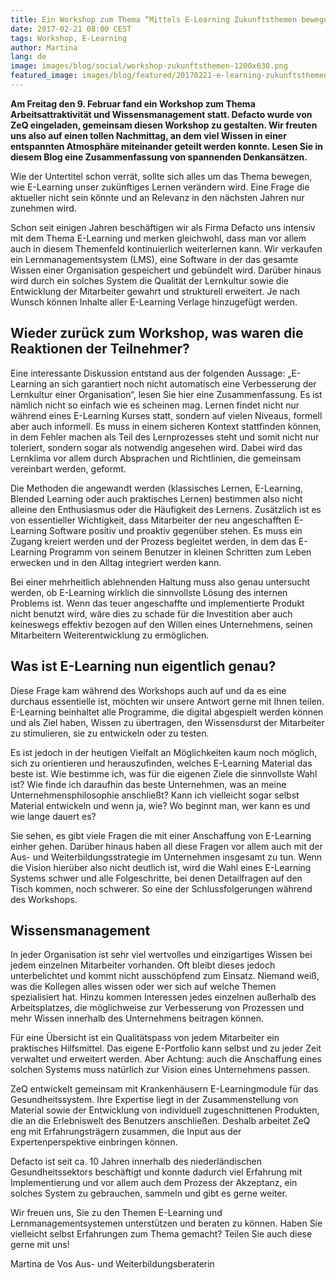 ```yaml
---
title: Ein Workshop zum Thema “Mittels E-Learning Zukunftsthemen bewegen”
date: 2017-02-21 08:00 CEST
tags: Workshop, E-Learning
author: Martina
lang: de
image: images/blog/social/workshop-zukunftsthemen-1200x630.png
featured_image: images/blog/featured/20170221-e-learning-zukunftsthemen.jpg
---
```


**Am Freitag den 9. Februar fand ein Workshop zum Thema Arbeitsattraktivität und Wissensmanagement statt. Defacto wurde von ZeQ eingeladen, gemeinsam diesen Workshop zu gestalten. Wir freuten uns also auf einen tollen Nachmittag, an dem viel Wissen in einer entspannten Atmosphäre miteinander geteilt werden konnte. Lesen Sie in diesem Blog eine Zusammenfassung von spannenden Denkansätzen.**

Wie der Untertitel schon verrät, sollte sich alles um das Thema bewegen, wie E-Learning unser zukünftiges Lernen verändern wird. Eine Frage die aktueller nicht sein könnte und an Relevanz in den nächsten Jahren nur zunehmen wird.

Schon seit einigen Jahren beschäftigen wir als Firma Defacto uns intensiv mit dem Thema E-Learning und merken gleichwohl, dass man vor allem auch in diesem Themenfeld kontinuierlich weiterlernen kann. Wir verkaufen ein Lernmanagementsystem (LMS), eine Software in der das gesamte Wissen einer Organisation gespeichert und gebündelt wird. Darüber hinaus wird durch ein solches System die Qualität der Lernkultur sowie die Entwicklung der Mitarbeiter gewahrt und strukturell erweitert. Je nach Wunsch können Inhalte aller E-Learning Verlage hinzugefügt werden.

## Wieder zurück zum Workshop, was waren die Reaktionen der Teilnehmer?

Eine interessante Diskussion entstand aus der folgenden Aussage: „E-Learning an sich garantiert noch nicht automatisch eine Verbesserung der Lernkultur einer Organisation“, lesen Sie hier eine Zusammenfassung. Es ist nämlich nicht so einfach wie es scheinen mag. Lernen findet nicht nur während eines E-Learning Kurses statt, sondern auf vielen Niveaus, formell aber auch informell. Es muss in einem sicheren Kontext stattfinden können, in dem Fehler machen als Teil des Lernprozesses steht und somit nicht nur toleriert, sondern sogar als notwendig angesehen wird. Dabei wird das Lernklima vor allem durch Absprachen und Richtlinien, die gemeinsam vereinbart werden, geformt.

Die Methoden die angewandt werden (klassisches Lernen, E-Learning, Blended Learning oder auch praktisches Lernen) bestimmen also nicht alleine den Enthusiasmus oder die Häufigkeit des Lernens. Zusätzlich ist es von essentieller Wichtigkeit, dass Mitarbeiter der neu angeschafften E-Learning Software positiv und proaktiv gegenüber stehen. Es muss ein Zugang kreiert werden und der Prozess begleitet werden, in dem das E-Learning Programm von seinem Benutzer in kleinen Schritten zum Leben erwecken und in den Alltag integriert werden kann.

Bei einer mehrheitlich ablehnenden Haltung muss also genau untersucht werden, ob E-Learning wirklich die sinnvollste Lösung des internen Problems ist. Wenn das teuer angeschaffte und implementierte Produkt nicht benutzt wird, wäre dies zu schade für die Investition aber auch keineswegs effektiv bezogen auf den Willen eines Unternehmens, seinen Mitarbeitern Weiterentwicklung zu ermöglichen.

## Was ist E-Learning nun eigentlich genau?

Diese Frage kam während des Workshops auch auf und da es eine durchaus essentielle ist, möchten wir unsere Antwort gerne mit Ihnen teilen. E-Learning beinhaltet alle Programme, die digital abgespielt werden können und als Ziel haben, Wissen zu übertragen, den Wissensdurst der Mitarbeiter zu stimulieren, sie zu entwickeln oder zu testen.

Es ist jedoch in der heutigen Vielfalt an Möglichkeiten kaum noch möglich, sich zu orientieren und herauszufinden, welches E-Learning Material das beste ist. Wie bestimme ich, was für die eigenen Ziele die sinnvollste Wahl ist? Wie finde ich daraufhin das beste Unternehmen, was an meine Unternehmensphilosophie anschließt? Kann ich vielleicht sogar selbst Material entwickeln und wenn ja, wie? Wo beginnt man, wer kann es und wie lange dauert es?

Sie sehen, es gibt viele Fragen die mit einer Anschaffung von E-Learning einher gehen. Darüber hinaus haben all diese Fragen vor allem auch mit der Aus- und Weiterbildungsstrategie im Unternehmen insgesamt zu tun. Wenn die Vision hierüber also nicht deutlich ist, wird die Wahl eines E-Learning Systems schwer und alle Folgeschritte, bei denen Detailfragen auf den Tisch kommen, noch schwerer. So eine der Schlussfolgerungen während des Workshops.

## Wissensmanagement

In jeder Organisation ist sehr viel wertvolles und einzigartiges Wissen bei jedem einzelnen Mitarbeiter vorhanden. Oft bleibt dieses jedoch unterbelichtet und kommt nicht ausschöpfend zum Einsatz. Niemand weiß, was die Kollegen alles wissen oder wer sich auf welche Themen spezialisiert hat. Hinzu kommen Interessen jedes einzelnen außerhalb des Arbeitsplatzes, die möglichweise zur Verbesserung von Prozessen und mehr Wissen innerhalb des Unternehmens beitragen können.

Für eine Übersicht ist ein Qualitätspass von jedem Mitarbeiter ein praktisches Hilfsmittel. Das eigene E-Portfolio kann selbst und zu jeder Zeit verwaltet und erweitert werden. Aber Achtung: auch die Anschaffung eines solchen Systems muss natürlich zur Vision eines Unternehmens passen.

ZeQ entwickelt gemeinsam mit Krankenhäusern E-Learningmodule für das Gesundheitssystem. Ihre Expertise liegt in der Zusammenstellung von Material sowie der Entwicklung von individuell zugeschnittenen Produkten, die an die Erlebniswelt des Benutzers anschließen. Deshalb arbeitet ZeQ eng mit Erfahrungsträgern zusammen, die Input aus der Expertenperspektive einbringen können.

Defacto ist seit ca. 10 Jahren innerhalb des niederländischen Gesundheitssektors beschäftigt und konnte dadurch viel Erfahrung mit Implementierung und vor allem auch dem Prozess der Akzeptanz, ein solches System zu gebrauchen, sammeln und gibt es gerne weiter.

Wir freuen uns, Sie zu den Themen E-Learning und Lernmanagementsystemen unterstützen und beraten zu können. Haben Sie vielleicht selbst Erfahrungen zum Thema gemacht? Teilen Sie auch diese gerne mit uns!

Martina de Vos
Aus- und Weiterbildungsberaterin
